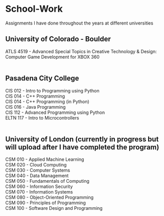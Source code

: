 # School-Work

Assignments I have done throughout the years at different universities

## University of Colorado - Boulder

ATLS 4519 - Advanced Special Topics in Creative Technology & Design: Computer Game Development for XBOX 360
<br><br>

## Pasadena City College

CIS 012 - Intro to Programming using Python<br>
CIS 014 - C++ Programming<br>
CIS 014 - C++ Programming (in Python)<br>
CIS 016 - Java Programming<br>
CIS 112 - Advanced Programming using Python<br>
ELTN 117 - Intro to Microcontrollers
<br><br>

## University of London (currently in progress but will upload after I have completed the program)

CSM 010 - Applied Machine Learning<br>
CSM 020 - Cloud Computing<br>
CSM 030 - Computer Systems<br>
CSM 040 - Data Management<br>
CSM 050 - Fundamentals of Computing<br>
CSM 060 - Information Security<br>
CSM 070 - Information Systems<br>
CSM 080 - Object-Oriented Programming<br>
CSM 090 - Principles of Programming<br>
CSM 100 - Software Design and Programming
<br><br>
